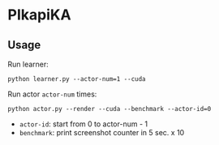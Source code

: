 # PIkapiKA

## Usage

Run learner:

```
python learner.py --actor-num=1 --cuda
```

Run actor `actor-num` times:

```
python actor.py --render --cuda --benchmark --actor-id=0
```

* `actor-id`: start from 0 to actor-num - 1
* `benchmark`: print screenshot counter in 5 sec. x 10
